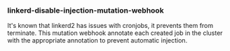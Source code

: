 ### linkerd-disable-injection-mutation-webhook
It's known that linkerd2 has issues with cronjobs, it prevents them from terminate.
This mutation webhook annotate each created job in the cluster with the appropriate annotation to prevent automatic injection.

